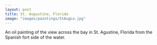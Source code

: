 ```yaml
---
layout: post
title: St. Augustine, Florida
image: "images/paintings/StAugLo.jpg"
---
```

An oil painting of the view across the bay in St. Agustine, Florida from the Spanish fort side of the water.